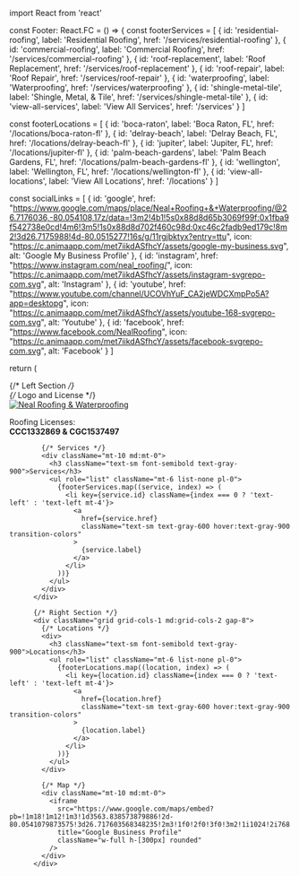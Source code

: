 
import React from 'react'

const Footer: React.FC = () => {
  const footerServices = [
    { id: 'residential-roofing', label: 'Residential Roofing', href: '/services/residential-roofing' },
    { id: 'commercial-roofing', label: 'Commercial Roofing', href: '/services/commercial-roofing' },
    { id: 'roof-replacement', label: 'Roof Replacement', href: '/services/roof-replacement' },
    { id: 'roof-repair', label: 'Roof Repair', href: '/services/roof-repair' },
    { id: 'waterproofing', label: 'Waterproofing', href: '/services/waterproofing' },
    { id: 'shingle-metal-tile', label: 'Shingle, Metal, & Tile', href: '/services/shingle-metal-tile' },
    { id: 'view-all-services', label: 'View All Services', href: '/services' }
  ]

  const footerLocations = [
    { id: 'boca-raton', label: 'Boca Raton, FL', href: '/locations/boca-raton-fl' },
    { id: 'delray-beach', label: 'Delray Beach, FL', href: '/locations/delray-beach-fl' },
    { id: 'jupiter', label: 'Jupiter, FL', href: '/locations/jupiter-fl' },
    { id: 'palm-beach-gardens', label: 'Palm Beach Gardens, FL', href: '/locations/palm-beach-gardens-fl' },
    { id: 'wellington', label: 'Wellington, FL', href: '/locations/wellington-fl' },
    { id: 'view-all-locations', label: 'View All Locations', href: '/locations' }
  ]

  const socialLinks = [
    { 
      id: 'google', 
      href: "https://www.google.com/maps/place/Neal+Roofing+&+Waterproofing/@26.7176036,-80.054108,17z/data=!3m2!4b1!5s0x88d8d65b3069f99f:0x1fba9f542738e0cd!4m6!3m5!1s0x88d8d702f460c98d:0xc46c2fadb9ed179c!8m2!3d26.7175988!4d-80.0515277!16s/g/11rgjbktyx?entry=ttu", 
      icon: "https://c.animaapp.com/met7iikdASfhcY/assets/google-my-business.svg", 
      alt: 'Google My Business Profile' 
    },
    { 
      id: 'instagram', 
      href: "https://www.instagram.com/neal_roofing/", 
      icon: "https://c.animaapp.com/met7iikdASfhcY/assets/instagram-svgrepo-com.svg", 
      alt: 'Instagram' 
    },
    { 
      id: 'youtube', 
      href: "https://www.youtube.com/channel/UCOVhYuF_CA2jeWDCXmpPo5A?app=desktopg", 
      icon: "https://c.animaapp.com/met7iikdASfhcY/assets/youtube-168-svgrepo-com.svg", 
      alt: 'Youtube' 
    },
    { 
      id: 'facebook', 
      href: "https://www.facebook.com/NealRoofing", 
      icon: "https://c.animaapp.com/met7iikdASfhcY/assets/facebook-svgrepo-com.svg", 
      alt: 'Facebook' 
    }
  ]

  return (
    <footer className="bg-white">
      <div className="max-w-screen-xl mx-auto pt-16 pb-8 px-6 md:px-8 border-t border-gray-200">
        <div className="grid grid-cols-1 md:grid-cols-2 gap-8 mt-10">
          {/* Left Section */}
          <div className="grid grid-cols-1 md:grid-cols-2 gap-8">
            {/* Logo and License */}
            <div className="flex flex-col">
              <a href="/" className="block">
                <img 
                  src="https://c.animaapp.com/met7iikdASfhcY/assets/logo.webp" 
                  alt="Neal Roofing & Waterproofing" 
                  className="h-28"
                />
              </a>
              <p className="mt-4">
                Roofing Licenses:<br />
                <strong className="font-bold">CCC1332869 & CGC1537497</strong>
              </p>
            </div>
            
            {/* Services */}
            <div className="mt-10 md:mt-0">
              <h3 className="text-sm font-semibold text-gray-900">Services</h3>
              <ul role="list" className="mt-6 list-none pl-0">
                {footerServices.map((service, index) => (
                  <li key={service.id} className={index === 0 ? 'text-left' : 'text-left mt-4'}>
                    <a 
                      href={service.href} 
                      className="text-sm text-gray-600 hover:text-gray-900 transition-colors"
                    >
                      {service.label}
                    </a>
                  </li>
                ))}
              </ul>
            </div>
          </div>
          
          {/* Right Section */}
          <div className="grid grid-cols-1 md:grid-cols-2 gap-8">
            {/* Locations */}
            <div>
              <h3 className="text-sm font-semibold text-gray-900">Locations</h3>
              <ul role="list" className="mt-6 list-none pl-0">
                {footerLocations.map((location, index) => (
                  <li key={location.id} className={index === 0 ? 'text-left' : 'text-left mt-4'}>
                    <a 
                      href={location.href} 
                      className="text-sm text-gray-600 hover:text-gray-900 transition-colors"
                    >
                      {location.label}
                    </a>
                  </li>
                ))}
              </ul>
            </div>
            
            {/* Map */}
            <div className="mt-10 md:mt-0">
              <iframe 
                src="https://www.google.com/maps/embed?pb=!1m18!1m12!1m3!1d3563.838573879886!2d-80.0541079873575!3d26.717603568348235!2m3!1f0!2f0!3f0!3m2!1i1024!2i768!4f13.1!3m3!1m2!1s0x88d8d702f460c98d%253A0xc46c2fadb9ed179c!2sNeal%2520Roofing%2520%2526%2520Waterproofing!5e0!3m2!1sen!2sus!4v1709778464404!5m2!1sen!2sus" 
                title="Google Business Profile" 
                className="w-full h-[300px] rounded"
              />
            </div>
          </div>
        